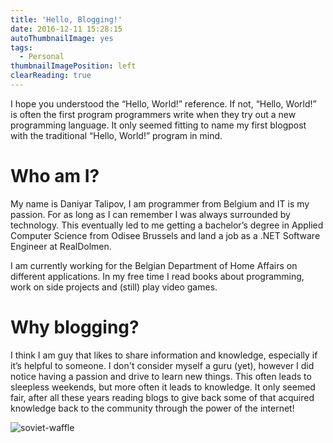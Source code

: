 ```yaml
---
title: 'Hello, Blogging!'
date: 2016-12-11 15:28:15
autoThumbnailImage: yes
tags:
  - Personal
thumbnailImagePosition: left
clearReading: true
---
```


I hope you understood the “Hello, World!” reference. If not, “Hello, World!” is often the first program programmers write when they try out a new programming language. It only seemed fitting to name my first blogpost with the traditional “Hello, World!” program in mind.

# Who am I?
My name is Daniyar Talipov, I am programmer from Belgium and IT is my passion. For as long as I can remember I was always surrounded by technology. This eventually led to me getting a bachelor’s degree in Applied Computer Science from Odisee Brussels and land a job as a .NET Software Engineer at RealDolmen.

I am currently working for the Belgian Department of Home Affairs on different applications. In my free time I read books about programming, work on side projects and (still) play video games.

# Why blogging?
I think I am guy that likes to share information and knowledge, especially if it’s helpful to someone. I don't consider myself a guru (yet), however I did notice having a passion and drive to learn new things. This often leads to sleepless weekends, but more often it leads to knowledge.  It only seemed fair, after all these years reading blogs to give back some of that acquired knowledge back to the community through the power of the internet!

![soviet-waffle](http://res.cloudinary.com/dcgoisyp0/image/upload/v1481468195/Photo_from_Daniyar_Talipov_u4dc5w.jpg)

